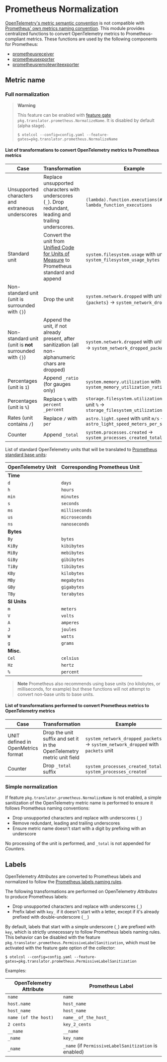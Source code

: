 # Prometheus Normalization

[OpenTelemetry's metric semantic convention](https://github.com/open-telemetry/opentelemetry-specification/blob/main/specification/metrics/semantic_conventions/README.md) is not compatible with [Prometheus' own metrics naming convention](https://prometheus.io/docs/practices/naming/). This module provides centralized functions to convert OpenTelemetry metrics to Prometheus-compliant metrics. These functions are used by the following components for Prometheus:

* [prometheusreceiver](../../../receiver/prometheusreceiver/)
* [prometheusexporter](../../../exporter/prometheusexporter/)
* [prometheusremotewriteexporter](../../../exporter/prometheusremotewriteexporter/)

## Metric name

### Full normalization

> **Warning**
>
> This feature can be enabled with [feature gate](https://github.com/open-telemetry/opentelemetry-collector/tree/main/featuregate) `pkg.translator.prometheus.NormalizeName`. It is disabled by default (alpha stage).
>
> ```shell-session
> $ otelcol --config=config.yaml --feature-gates=pkg.translator.prometheus.NormalizeName
> ```

#### List of transformations to convert OpenTelemetry metrics to Prometheus metrics

| Case                                                     | Transformation                                                                                                                   | Example                                                                                   |
|----------------------------------------------------------|----------------------------------------------------------------------------------------------------------------------------------|-------------------------------------------------------------------------------------------|
| Unsupported characters and extraneous underscores        | Replace unsupported characters with underscores (`_`). Drop redundant, leading and trailing underscores.                         | `(lambda).function.executions(#)` → `lambda_function_executions`                          |
| Standard unit                                            | Convert the unit from [Unified Code for Units of Measure](http://unitsofmeasure.org/ucum.html) to Prometheus standard and append | `system.filesystem.usage` with unit `By` → `system_filesystem_usage_bytes`                |
| Non-standard unit (unit is surrounded with `{}`)         | Drop the unit                                                                                                                    | `system.network.dropped` with unit `{packets}` → `system_network_dropped`                 |
| Non-standard unit (unit is **not** surrounded with `{}`) | Append the unit, if not already present, after sanitization (all non-alphanumeric chars are dropped)                             | `system.network.dropped` with unit `packets` → `system_network_dropped_packets`           |
| Percentages (unit is `1`)                                | Append `_ratio` (for gauges only)                                                                                                | `system.memory.utilization` with unit `1` → `system_memory_utilization_ratio`             |
| Percentages (unit is `%`)                                | Replace `%` with `percent` `_percent`                                                                                            | `storage.filesystem.utilization` with unit `%` → `storage_filesystem_utilization_percent` |
| Rates (unit contains `/`)                                | Replace `/` with `per`                                                                                                           | `astro.light.speed` with unit `m/s` → `astro_light_speed_meters_per_second`               |
| Counter                                                  | Append `_total`                                                                                                                  | `system.processes.created` → `system_processes_created_total`                             |

List of standard OpenTelemetry units that will be translated to [Prometheus standard base units](https://prometheus.io/docs/practices/naming/#base-units):

| OpenTelemetry Unit | Corresponding Prometheus Unit |
| ------------------ | ----------------------------- |
| **Time**           |                               |
| `d`                | `days`                        |
| `h`                | `hours`                       |
| `min`              | `minutes`                     |
| `s`                | `seconds`                     |
| `ms`               | `milliseconds`                |
| `us`               | `microseconds`                |
| `ns`               | `nanoseconds`                 |
| **Bytes**          |                               |
| `By`               | `bytes`                       |
| `KiBy`             | `kibibytes`                   |
| `MiBy`             | `mebibytes`                   |
| `GiBy`             | `gibibytes`                   |
| `TiBy`             | `tibibytes`                   |
| `KBy`              | `kilobytes`                   |
| `MBy`              | `megabytes`                   |
| `GBy`              | `gigabytes`                   |
| `TBy`              | `terabytes`                   |
| **SI Units**       |                               |
| `m`                | `meters`                      |
| `V`                | `volts`                       |
| `A`                | `amperes`                     |
| `J`                | `joules`                      |
| `W`                | `watts`                       |
| `g`                | `grams`                       |
| **Misc.**          |                               |
| `Cel`              | `celsius`                     |
| `Hz`               | `hertz`                       |
| `%`                | `percent`                     |

> **Note**
> Prometheus also recommends using base units (no kilobytes, or milliseconds, for example) but these functions will not attempt to convert non-base units to base units.

#### List of transformations performed to convert Prometheus metrics to OpenTelemetry metrics

| Case                               | Transformation                                                         | Example                                                                         |
|------------------------------------|------------------------------------------------------------------------|---------------------------------------------------------------------------------|
| UNIT defined in OpenMetrics format | Drop the unit suffix and set it in the OpenTelemetry metric unit field | `system_network_dropped_packets` → `system_network_dropped` with `packets` unit |
| Counter                            | Drop `_total` suffix                                                   | `system_processes_created_total`→ `system_processes_created`                    |

### Simple normalization

If feature `pkg.translator.prometheus.NormalizeName` is not enabled, a simple sanitization of the OpenTelemetry metric name is performed to ensure it follows Prometheus naming conventions:

* Drop unsupported characters and replace with underscores (`_`)
* Remove redundant, leading and trailing underscores
* Ensure metric name doesn't start with a digit by prefixing with an underscore

No processing of the unit is performed, and `_total` is not appended for *Counters*.

## Labels

OpenTelemetry *Attributes* are converted to Prometheus labels and normalized to follow the [Prometheus labels naming rules](https://prometheus.io/docs/concepts/data_model/#metric-names-and-labels).

The following transformations are performed on OpenTelemetry *Attributes* to produce Prometheus labels:

* Drop unsupported characters and replace with underscores (`_`)
* Prefix label with `key_` if it doesn't start with a letter, except if it's already prefixed with double-underscore (`__`)

By default, labels that start with a simple underscore (`_`) are prefixed with `key`, which is strictly unnecessary to follow Prometheus labels naming rules. This behavior can be disabled with the feature `pkg.translator.prometheus.PermissiveLabelSanitization`, which must be activated with the feature gate option of the collector:

```shell-session
$ otelcol --config=config.yaml --feature-gates=pkg.translator.prometheus.PermissiveLabelSanitization
```

Examples:

| OpenTelemetry Attribute | Prometheus Label |
|---|---|
| `name` | `name` |
| `host.name` | `host_name` |
| `host_name` | `host_name` |
| `name (of the host)` | `name__of_the_host_` |
| `2 cents` | `key_2_cents` |
| `__name` | `__name` |
| `_name` | `key_name` |
| `_name` | `_name` (if `PermissiveLabelSanitization` is enabled) |
